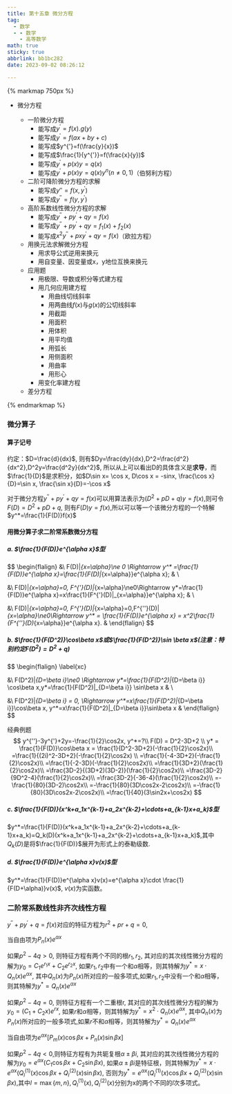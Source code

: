 ```yaml
---
title: 第十五章 微分方程
tag:
  - 数学
  - - 数学
    - 高等数学
math: true
sticky: true
abbrlink: bb1bc282
date: 2023-09-02 08:26:12

---
```


{% markmap 750px %}

- 微分方程

  - 一阶微分方程
    - 能写成$y^{'}=f(x).g(y)$
    - 能写成$y^{'}=f(ax+by+c)$
    - 能写成$y^{'}=f(\frac{y}{x})$
    - 能写成$\frac{1}{y^{'}}=f(\frac{x}{y})$
    - 能写成$y^{'}+p(x)y=q(x)$
    - 能写成$y^{'}+p(x)y=q(x)y^n(n\ne 0,1)$（伯努利方程）
  - 二阶可降阶微分方程的求解
    - 能写成$y{''}=f(x,y^{'})$
    - 能写成$y^{''}=f(y,y^{'})$
  - 高阶系数线性微分方程的求解
    - 能写成$y^{''}+py^{'}+qy=f(x)$
    - 能写成$y^{''}+py^{'}+qy=f_1(x)+f_2(x)$
    - 能写成$x^2y^{''}+pxy^{'}+qy=f(x)$（欧拉方程）
  - 用换元法求解微分方程
    - 用求导公式逆用来换元
    - 用自变量、因变量或x，y地位互换来换元
  - 应用题
    - 用极限、导数或积分等式建方程
    - 用几何应用建方程
      - 用曲线切线斜率
      - 用两曲线$f(x)$与$g(x)$的公切线斜率
      - 用截距
      - 用面积
      - 用体积
      - 用平均值
      - 用弧长
      - 用侧面积
      - 用曲率
      - 用形心
    - 用变化率建方程
  - 差分方程


{% endmarkmap %}

### 微分算子

#### 算子记号

约定：$D=\frac{d}{dx}$, 则有$Dy=\frac{dy}{dx},D^2=\frac{d^2}{dx^2},D^2y=\frac{d^2y}{dx^2}$, 所以从上可以看出D的具体含义是**求导**，而$\frac{1}{D}$是求积分，如$D\sin x= \cos x, D\cos x = -sinx, \frac{\cos x}{D}=\sin x, \frac{\sin x}{D}=-\cos x$

对于微分方程$y^{''}+py^{'}+qy=f(x)$可以用算法表示为$(D^2+pD+q)y=f(x)$,则可令$F(D)=D^2+pD+q$, 则有$F(D)y=f(x)$,所以可以等一个该微分方程的一个特解$y^*=\frac{1}{F(D)}f(x)$

#### 用微分算子求二阶常系数微分方程

##### a. $\frac{1}{F(D)}e^{\alpha x}$型

$$
\begin{flalign}
&\ F(D)|_{x=\alpha}\ne 0 \Rightarrow y^* =\frac{1}{F(D)}e^{\alpha x}=\frac{1}{F(D)|_{x=\alpha}}e^{\alpha x}; &  \\

&\ F(D)|_{x=\alpha}=0, F^{'}(D)|_{x=\alpha}\ne0\Rightarrow y*=\frac{1}{F(D)}e^{\alpha x}=x\frac{1}{F^{'}(D)|_{x=\alpha}}e^{\alpha x}; & \\

&\ F(D)|_{x=\alpha}=0, F^{'}(D)|_{x=\alpha}=0,F^{''}(D)|_{x=\alpha}\ne0\Rightarrow y^* = \frac{1}{F(D)}e^{\alpha x} = x^2\frac{1}{F^{''}(D)_{x=\alpha}}e^{\alpha x}. &
\end{flalign}
$$



##### b. $\frac{1}{F(D^2)}\cos\beta x$或$\frac{1}{F(D^2)}\sin \beta x$(注意：特别约定$F(D^2)=D^2+q$)

$$
\begin{flalign} \label{xc}

&\ F(D^2)|_{D=\beta i}\ne0 \Rightarrow y*=\frac{1}{F(D^2)|_{D=\beta i}} \cos\beta x,y*=\frac{1}{F(D^2)|_{D=\beta i}} \sin\beta x & \\

&\ F(D^2)|_{D=\beta i} = 0, \Rightarrow y^*=x\frac{1}{F(D^2)|_{D=\beta i}}\cos\beta x, y^*=x\frac{1}{F(D^2)|_{D=\beta i}}\sin\beta x &
\end{flalign}
$$

经典例题
$$
y^{''}-3y^{'}+2y=-\frac{1}{2}\cos2x, y^*=?\\
F(D) = D^2-3D+2 \\
y* = \frac{1}{F(D)}\cos\beta x = \frac{1}{D^2-3D+2}(-\frac{1}{2}\cos2x)\\
=\frac{1}{(2i)^2-3D+2}(-\frac{1}{2}\cos2x) \\
=\frac{1}{-4-3D+2}(-\frac{1}{2}\cos2x)\\
=\frac{1}{-2-3D}(-\frac{1}{2}\cos2x)\\
=\frac{1}{3D+2}(\frac{1}{2}\cos2x)\\
=\frac{3D-2}{(3D+2)(3D-2)}(\frac{1}{2}\cos2x)\\
=\frac{3D-2}{9D^2-4}(\frac{1}{2}\cos2x)\\
=\frac{3D-2}{-36-4}(\frac{1}{2}\cos2x)\\
=-\frac{1}{80}(3D-2)\cos2x\\
=-\frac{1}{80}(3D\cos2x-2\cos2x)\\
=-\frac{1}{80}(3D\cos2x-2\cos2x)\\
=\frac{1}{40}(3\sin2x+\cos2x)
$$

##### c. $\frac{1}{F(D)}(x^k+a_1x^{k-1}+a_2x^{k-2}+\cdots+a_{k-1}x+a_k)$型

$y^*=\frac{1}{F(D)}(x^k+a_1x^{k-1}+a_2x^{k-2}+\cdots+a_{k-1}x+a_k)=Q_k(D)(x^k+a_1x^{k-1}+a_2x^{k-2}+\cdots+a_{k-1}x+a_k)$,其中$Q_k(D)$是将$\frac{1}{F(D)}$展开为形式上的泰勒级数.

##### d. $\frac{1}{F(D)}e^{\alpha x}v(x)$型

$y^*=\frac{1}{F(D)}e^{\alpha x}v(x)=e^{\alpha x}\cdot \frac{1}{F(D+\alpha)}v(x)$, $v(x)$为实函数。

### 二阶常系数线性非齐次线性方程

$y^{''}+py^{'}+q=f(x)$对应的特征方程为$r^2+pr+q=0$,

当自由项为$P_n(x)e^{\alpha x}$

如果$p^2-4q>0$, 则特征方程有两个不同的根$r_1,r_2$, 其对应的其次线性微分方程的解为$y_0=C_1e^{r_1x}+C_2e^{r_2x}$, 如果$r_1,r_2$中有一个和$\alpha$相等，则其特解为$y^* = x\cdot Q_n(x)e^{\alpha x}$, 其中$Q_n(x)$为$P_n(x)$所对应的一般多项式,如果$r_1,r_2$中没有一个和$\alpha$相等，则其特解为$y^*=Q_n(x)e^{\alpha x}$

如果$p^2-4q=0$, 则特征方程有一个二重根r, 其对应的其次线性微分方程的解为$y_0=(C_1+C_2x)e^{rx}$, 如果$r$和$\alpha$相等，则其特解为$y^* = x^2\cdot Q_n(x)e^{\alpha x}$, 其中$Q_n(x)$为$P_n(x)$所对应的一般多项式,如果$r$不和$\alpha$相等，则其特解为$y^*=Q_n(x)e^{\alpha x}$

当自由项为$e^{\alpha x}[P_m(x)\cos\beta x+P_n(x)\sin\beta x]$

如果$p^2-4q<0$,则特征方程有为共轭复根$\alpha\pm\beta i$, 其对应的其次线性微分方程的解为$y_0=e^{\alpha x}(C_1\cos\beta x+C_2\sin\beta x)$, 如果$\alpha\pm\beta i$是特征根，则其特解为$y^* = x\cdot e^{\alpha x}(Q_l^{(1)}(x)\cos\beta x+Q_l^{(2)}(x)\sin \beta x)$, 否则为$y^* = e^{\alpha x}(Q_l^{(1)}(x)\cos\beta x+Q_l^{(2)}(x)\sin \beta x)$,其中$l=\max\{m,n\}, Q_l^{(1)}(x),Q_l^{(2)}(x)$分别为x的两个不同的$l$次多项式。



